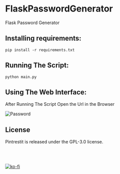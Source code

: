 # FlaskPasswordGenerator
Flask Password Generator



## Installing requirements:

```
pip install -r requirements.txt
```

## Running The Script:

```
python main.py
```

## Using The Web Interface:

After Running The Script Open the Url in the Browser

![Password](https://i.ibb.co/bLGWZ7W/MAOrdw-RRGn.png)


## License

Pintrestit is released under the GPL-3.0 license.

<br>
<br>

[![ko-fi](https://ko-fi.com/img/githubbutton_sm.svg)](https://ko-fi.com/L3L2LG5ZV)
